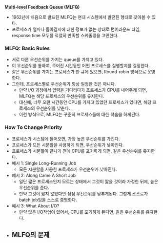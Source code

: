 **Multi-level Feedback Queue (MLFQ)**
- 1962년에 처음으로 발표된 MLFQ는 현대 시스템에서 발전된 형태로 찾아볼 수 있다. 
- 프로세스가 얼마나 돌아갈지에 대한 정보가 없는 상태로 턴어라운드 타임, response time 모두를 적절히 만족할 스케줄링을 고민한다.

### MLFQ: Basic Rules
- 서로 다른 우선순위를 가지는 queue를 가지고 있다. 
- 이 우선순위를 통하여, 주어진 시간동안 어떤 프로세스를 실행할지를 결정한다. 
- 같은 우선순위를 가지는 프로세스가 한 큐에 있으면, Round-robin 방식으로 운영한다. 
- 그런데, 프로세스별로 우선순위가 항상 일정한 것은 아니다. 
  - 만약 I/O 과정에서 입력을 기다리다가 프로세스가 CPU를 내어주게 되면, MLFQ는 해당 프로세스의 우선순위를 유지한다. 
  - 대신에, 너무 오랜 시간동안 CPU를 가지고 있었던 프로세스가 있다면, 해당 프로세스의 우선순위를 낮춘다. 
  - 이런 방식으로, MLFQ는 꾸준히 프로세스들에 대한 학습을 하게된다. 
### How To Change Priority
- 프로세스가 시스템에 들어오면, 가장 높은 우선순위를 가진다.
- 프로세스가 모든 시분할을 사용하게 되면, 우선순위가 낮아진다. 
- 프로세스가 시분할이 끝나기 전에 CPU를 포기하게 되면, 같은 우선순위를 유지한다. 
- 예시 1: Single Long-Running Job
  - 모든 시분할을 사용한 프로세스가 우선순위가 낮아진다. 
- 예시 2: Along Came A Short Job
  - 일단 짧은 프로세스인지 모르는 상태에서 그것이 짧을 것이라 가정한 뒤에, 높은 우선순위를 준다. 
  - 만약 그것이 짧지 않았다면 점점 우선순위를 낮추게된다. 그렇게 스스로가 batch job임을 스스로 증명한다.
- 예시 3: What About I/O?
  - 만약 많은 I/O작업이 있어서, CPU를 포기하게 된다면, 같은 우선순위를 유지한다. 
- MLFQ의 문제
  - 
